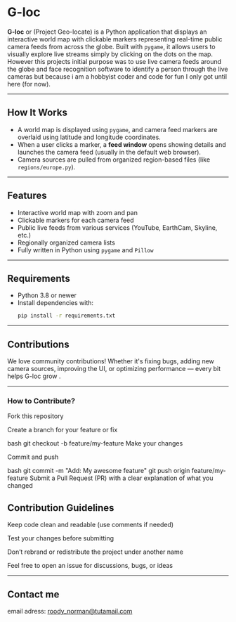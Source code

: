 #  G-loc 

**G-loc** or (Project Geo-locate) is a Python application that displays an interactive world map with clickable markers representing real-time public camera feeds from across the globe. Built with `pygame`, it allows users to visually explore live streams simply by clicking on the dots on the map. However this projects initial purpose was to use live camera feeds around the globe and face recognition software to identify a person through the live cameras but because i am a hobbyist coder and code for fun I only got until here (for now).

---

##  How It Works

- A world map is displayed using `pygame`, and camera feed markers are overlaid using latitude and longitude coordinates.
- When a user clicks a marker, a **feed window** opens showing details and launches the camera feed (usually in the default web browser).
- Camera sources are pulled from organized region-based files (like `regions/europe.py`).

---

##  Features

-  Interactive world map with zoom and pan
-  Clickable markers for each camera feed
-  Public live feeds from various services (YouTube, EarthCam, Skyline, etc.)
-  Regionally organized camera lists
-  Fully written in Python using `pygame` and `Pillow`

---

##  Requirements

- Python 3.8 or newer
- Install dependencies with:
  ```bash
  pip install -r requirements.txt

---

## Contributions 

We love community contributions! Whether it's fixing bugs, adding new camera sources, improving the UI, or optimizing performance — every bit helps G-loc grow .

---

### How to Contribute?

Fork this repository

Create a branch for your feature or fix

bash
git checkout -b feature/my-feature
Make your changes

Commit and push

bash
git commit -m "Add: My awesome feature"
git push origin feature/my-feature
Submit a Pull Request (PR) with a clear explanation of what you changed

## Contribution Guidelines

Keep code clean and readable (use comments if needed)

Test your changes before submitting

Don’t rebrand or redistribute the project under another name

Feel free to open an issue for discussions, bugs, or ideas

--- 

## Contact me 
email adress: roody_norman@tutamail.com


